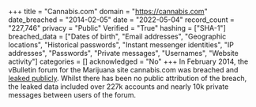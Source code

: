 +++
title = "Cannabis.com"
domain = "https://cannabis.com"
date_breached = "2014-02-05"
date = "2022-05-04"
record_count = "227,746"
privacy = "Public"
Verified = "True"
hashing = ["SHA-1"]
breached_data = ["Dates of birth", "Email addresses", "Geographic locations", "Historical passwords", "Instant messenger identities", "IP addresses", "Passwords", "Private messages", "Usernames", "Website activity"]
categories = []
acknowledged = "No"
+++
In February 2014, the vBulletin forum for the Marijuana site cannabis.com was breached and <a href="https://www.google.com/search?q=%22cannabisforum.tar%22" target="_blank" rel="noopener">leaked publicly</a>. Whilst there has been no public attribution of the breach, the leaked data included over 227k accounts and nearly 10k private messages between users of the forum.
